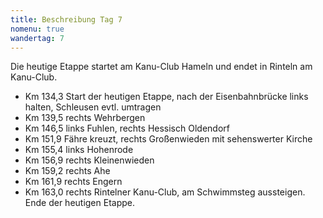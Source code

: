 ```yaml
---
title: Beschreibung Tag 7
nomenu: true
wandertag: 7
---
```


Die heutige Etappe startet am Kanu-Club Hameln und endet in Rinteln am Kanu-Club.

- Km 134,3 Start der heutigen Etappe, nach der Eisenbahnbrücke links halten, Schleusen evtl. umtragen
-	Km 139,5 rechts Wehrbergen
-	Km 146,5 links Fuhlen, rechts Hessisch Oldendorf
-	Km 151,9 Fähre kreuzt, rechts Großenwieden mit sehenswerter Kirche
-	Km 155,4 links Hohenrode
-	Km 156,9 rechts Kleinenwieden
-	Km 159,2 rechts Ahe
-	Km 161,9 rechts Engern
-	Km 163,0 rechts Rintelner Kanu-Club, am Schwimmsteg aussteigen. Ende der heutigen Etappe.


